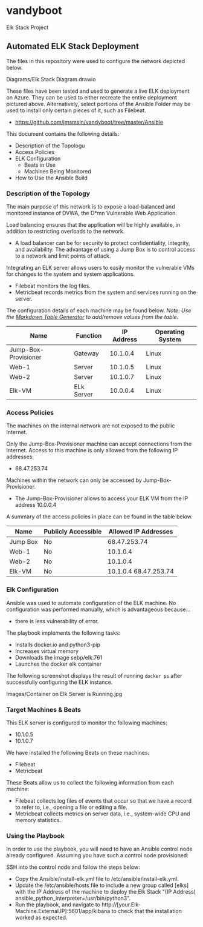 # vandyboot
Elk Stack Project

## Automated ELK Stack Deployment

The files in this repository were used to configure the network depicted below.

Diagrams/Elk Stack Diagram.drawio

These files have been tested and used to generate a live ELK deployment on Azure. They can be used to either recreate the entire deployment pictured above. Alternatively, select portions of the Ansible Folder may be used to install only certain pieces of it, such as Filebeat.

  - https://github.com/jmsmsln/vandyboot/tree/master/Ansible

This document contains the following details:
- Description of the Topologu
- Access Policies
- ELK Configuration
  - Beats in Use
  - Machines Being Monitored
- How to Use the Ansible Build


### Description of the Topology

The main purpose of this network is to expose a load-balanced and monitored instance of DVWA, the D*mn Vulnerable Web Application.

Load balancing ensures that the application will be highly available, in addition to restricting overloads to the network.
- A load balancer can be for security to protect confidentiality, integrity, and availability.  The advantage of using a Jump Box is to control access to a network and limit points of attack.  

Integrating an ELK server allows users to easily monitor the vulnerable VMs for changes to the system and system applications.
- Filebeat monitors the log files.
- Metricbeat records metrics from the system and services running on the server.

The configuration details of each machine may be found below.
_Note: Use the [Markdown Table Generator](http://www.tablesgenerator.com/markdown_tables) to add/remove values from the table_.

| Name                 | Function   | IP Address | Operating System |
|----------------------|------------|------------|------------------|
| Jump-Box-Provisioner | Gateway    | 10.1.0.4   | Linux            |
| Web-1                | Server     | 10.1.0.5   | Linux            |
| Web-2                | Server     | 10.1.0.7   | Linux            |
| Elk-VM               | ELk Server | 10.0.0.4   | Linux            |

### Access Policies

The machines on the internal network are not exposed to the public Internet. 

Only the Jump-Box-Provisioner machine can accept connections from the Internet. Access to this machine is only allowed from the following IP addresses:
- 68.47.253.74

Machines within the network can only be accessed by Jump-Box-Provisioner.
- The Jump-Box-Provisioner allows to access your ELK VM from the IP address 10.0.0.4

A summary of the access policies in place can be found in the table below.

| Name     | Publicly Accessible | Allowed IP Addresses  |
|----------|---------------------|-----------------------|
| Jump Box | No                  | 68.47.253.74          |
| Web-1    | No                  | 10.1.0.4              |
| Web-2    | No                  | 10.1.0.4              |
| Elk-VM   | No                  | 10.1.0.4 68.47.253.74 |

### Elk Configuration

Ansible was used to automate configuration of the ELK machine. No configuration was performed manually, which is advantageous because...
- there is less vulnerability of error.

The playbook implements the following tasks:
- Installs docker.io and python3-pip
- Increases virtual memory
- Downloads the image sebp/elk:761 
- Launches the docker elk container

The following screenshot displays the result of running `docker ps` after successfully configuring the ELK instance.

Images/Container on Elk Server is Running.jpg

### Target Machines & Beats
This ELK server is configured to monitor the following machines:
- 10.1.0.5
- 10.1.0.7

We have installed the following Beats on these machines:
- Filebeat
- Metricbeat

These Beats allow us to collect the following information from each machine:
- Filebeat collects log files of events that occur so that we have a record to refer to, i.e., opening a file or editing a file.
- Metricbeat collects metrics on server data, i.e., system-wide CPU and memory statistics.

### Using the Playbook
In order to use the playbook, you will need to have an Ansible control node already configured. Assuming you have such a control node provisioned: 

SSH into the control node and follow the steps below:
- Copy the Ansible/install-elk.yml file to /etc/ansible/install-elk.yml.
- Update the /etc/ansible/hosts file to include a new group called [elks] with the IP Address of the machine to deploy the Elk Stack "(IP Address) ansible_python_interpreter=/usr/bin/python3".
- Run the playbook, and navigate to http://[your.Elk-Machine.External.IP]:5601/app/kibana to check that the installation worked as expected.
